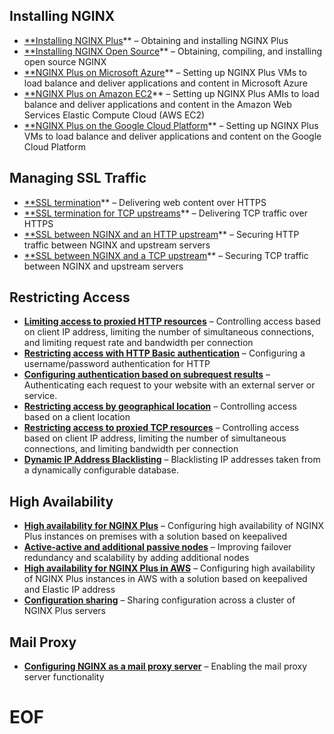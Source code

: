 ## Installing NGINX

* [**Installing NGINX Plus][34]** – Obtaining and installing NGINX Plus
* [**Installing NGINX Open Source][35]** – Obtaining, compiling, and installing open source NGINX
* [**NGINX Plus on Microsoft Azure][36]** – Setting up NGINX Plus VMs to load balance and deliver applications and content in Microsoft Azure
* [**NGINX Plus on Amazon EC2][37]** – Setting up NGINX Plus AMIs to load balance and deliver applications and content in the Amazon Web Services Elastic Compute Cloud (AWS EC2)
* [**NGINX Plus on the Google Cloud Platform][38]** – Setting up NGINX Plus VMs to load balance and deliver applications and content on the Google Cloud Platform









## Managing SSL Traffic

* [**SSL termination][46]** – Delivering web content over HTTPS
* [**SSL termination for TCP upstreams][47]** – Delivering TCP traffic over HTTPS
* [**SSL between NGINX and an HTTP upstream][48]** – Securing HTTP traffic between NGINX and upstream servers
* [**SSL between NGINX and a TCP upstream][49]** – Securing TCP traffic between NGINX and upstream servers


## Restricting Access

* **[Limiting access to proxied HTTP resources][54]** – Controlling access based on client IP address, limiting the number of simultaneous connections, and limiting request rate and bandwidth per connection
* **[Restricting access with HTTP Basic authentication][55]** – Configuring a username/password authentication for HTTP
* **[Configuring authentication based on subrequest results][56]** – Authenticating each request to your website with an external server or service.
* **[Restricting access by geographical location][57]** – Controlling access based on a client location
* **[Restricting access to proxied TCP resources][58]** – Controlling access based on client IP address, limiting the number of simultaneous connections, and limiting bandwidth per connection
* **[Dynamic IP Address Blacklisting][59]** – Blacklisting IP addresses taken from a dynamically configurable database.


## High Availability

* **[High availability for NGINX Plus][66]** – Configuring high availability of NGINX Plus instances on premises with a solution based on keepalived
* **[Active-active and additional passive nodes][67]** – Improving failover redundancy and scalability by adding additional nodes
* **[High availability for NGINX Plus in AWS][68]** – Configuring high availability of NGINX Plus instances in AWS with a solution based on keepalived and Elastic IP address
* **[Configuration sharing][69]** – Sharing configuration across a cluster of NGINX Plus servers

## Mail Proxy

* **[Configuring NGINX as a mail proxy server][70]** – Enabling the mail proxy server functionality



[1]: https://www.nginx.com#content
[2]: https://cdn-1.wp.nginx.com/wp-content/themes/nginx-theme/assets/img/logo.png
[3]: https://www.nginx.com/free-trial-request
[4]: https://www.nginx.com#contact-us
[5]: https://www.nginx.com/products/
[6]: https://www.nginx.com/products/nginx/
[7]: https://www.nginx.com/products/nginx-controller/
[8]: https://www.nginx.com/products/nginx-unit/
[9]: https://www.nginx.com/products/nginx-amplify/
[10]: https://www.nginx.com/products/nginx-waf/
[11]: https://www.nginx.com/solutions/
[12]: https://www.nginx.com/solutions/microservices/
[13]: https://www.nginx.com/solutions/adc/
[14]: https://www.nginx.com/solutions/cloud/
[15]: https://www.nginx.com/solutions/application-security/ "test"
[16]: https://www.nginx.com/solutions/web-mobile-acceleration/
[17]: https://www.nginx.com/solutions/api-gateway/
[18]: https://www.nginx.com/resources/
[19]: https://www.nginx.com/resources/admin-guide/
[20]: https://www.nginx.com/resources/library/
[21]: https://www.nginx.com/resources/webinars/
[22]: https://www.nginx.com/customers/
[23]: https://www.nginx.com/faqs/
[24]: https://www.nginx.com/resources/glossary/
[25]: https://www.nginx.com/products/modules
[26]: https://www.nginx.com/support/
[27]: http://university.nginx.com/
[28]: https://www.nginx.com/services/
[29]: https://www.nginx.com/products/pricing/
[30]: https://www.nginx.com/blog/
[31]: https://cs.nginx.com/login
[32]: tel:+18009159122
[33]: https://www.nginx.com/products/feature-matrix/ "NGINX and NGINX Plus Feature Matrix"
[34]: https://www.nginx.com/resources/admin-guide/installing-nginx-plus/
[35]: https://www.nginx.com/resources/admin-guide/installing-nginx-open-source/
[36]: https://www.nginx.com/resources/admin-guide/setting-nginx-plus-environment-microsoft-azure/
[37]: https://www.nginx.com/resources/admin-guide/setting-nginx-plus-environment-amazon-ec2/
[38]: https://www.nginx.com/resources/admin-guide/nginx-plus-google-cloud-platform/
[39]: https://www.nginx.com/resources/admin-guide/processes-and-runtime-control/
[40]: https://www.nginx.com/resources/admin-guide/configuration-files/
[41]: https://www.nginx.com/resources/admin-guide/nginx-web-server/
[42]: https://www.nginx.com/resources/admin-guide/serving-static-content/
[43]: https://www.nginx.com/resources/admin-guide/reverse-proxy/
[44]: https://www.nginx.com/resources/admin-guide/compression-and-decompression/
[45]: https://www.nginx.com/resources/admin-guide/content-caching/
[46]: https://www.nginx.com/resources/admin-guide/nginx-ssl-termination/
[47]: https://www.nginx.com/resources/admin-guide/nginx-tcp-ssl-termination/
[48]: https://www.nginx.com/resources/admin-guide/nginx-https-upstreams/
[49]: https://www.nginx.com/resources/admin-guide/nginx-tcp-ssl-upstreams/
[50]: https://www.nginx.com/resources/admin-guide/load-balancer/
[51]: https://www.nginx.com/resources/admin-guide/tcp-load-balancing/
[52]: https://www.nginx.com/resources/admin-guide/load-balancing-api/
[53]: https://www.nginx.com/resources/admin-guide/proxy-protocol/
[54]: https://www.nginx.com/resources/admin-guide/restricting-access/
[55]: https://www.nginx.com/resources/admin-guide/restricting-access-auth-basic/
[56]: https://www.nginx.com/resources/admin-guide/restricting-access-auth-request/
[57]: https://www.nginx.com/resources/admin-guide/restricting-access-geoip/
[58]: https://www.nginx.com/resources/admin-guide/restricting-access-tcp/
[59]: https://www.nginx.com/resources/admin-guide/ip-blacklisting/
[60]: https://www.nginx.com/resources/admin-guide/http-health-check/
[61]: https://www.nginx.com/resources/admin-guide/tcp-health-check/
[62]: https://www.nginx.com/resources/admin-guide/udp-health-check/
[63]: https://www.nginx.com/resources/admin-guide/monitoring/
[64]: https://www.nginx.com/resources/admin-guide/logging-and-monitoring/
[65]: https://www.nginx.com/resources/admin-guide/debug/
[66]: https://www.nginx.com/resources/admin-guide/nginx-ha-keepalived/
[67]: https://www.nginx.com/resources/admin-guide/nginx-ha-keepalived-nodes/
[68]: https://www.nginx.com/resources/admin-guide/active-passive-ha-aws-elastic-ip-address/
[69]: https://www.nginx.com/resources/admin-guide/configuration-sharing/
[70]: https://www.nginx.com/resources/admin-guide/mail-proxy/
[71]: https://www.nginx.com/resources/admin-guide/nginx-plus-modsecurity-waf-installation-logging/
[72]: https://www.nginx.com/resources/admin-guide/nginx-plus-modsecurity-waf-owasp-crs/
[73]: https://www.nginx.com/resources/admin-guide/nginx-plus-modsecurity-waf-trustwave-spiderlabs-rules/
[74]: http://nginx.org/en/docs/
[75]: https://www.nginx.com/resources/deployment-guides/global-load-balancing-amazon-route-53-nginx-plus/
[76]: https://www.nginx.com/resources/deployment-guides/load-balance-apache-tomcat/
[77]: https://www.nginx.com/blog/nginx-plus-high-availability-chef/
[78]: https://www.nginx.com/resources/deployment-guides/migrating-load-balancer-configuration-netscaler-nginx-plus/
[79]: https://www.nginx.com/resources/deployment-guides/migrating-load-balancer-configuration-f5-nginx-plus/
[80]: https://www.nginx.com/resources/deployment-guides/all-active-nginx-plus-load-balancing-gce/
[81]: https://www.nginx.com/resources/deployment-guides/jboss-application-servers/
[82]: https://www.nginx.com/resources/deployment-guides/exchange-load-balancer-nginx-plus/
[83]: https://www.nginx.com/blog/nginx-plugin-for-new-relic/
[84]: https://www.nginx.com/resources/deployment-guides/load-balance-node-js/
[85]: https://www.nginx.com/resources/deployment-guides/load-balance-oracle-e-business-suite/
[86]: https://www.nginx.com/resources/deployment-guides/oracle-weblogic-server/
[87]: https://www.nginx.com/resources/admin-guide/gateway-uwsgi-django
[88]: https://www.nginx.com/resources/admin-guide/nginx-plus-releases/
[89]: https://www.nginx.com/products/#free-trial
[90]: https://www.nginx.com/resources/admin-guide/nginx-ha-keepalived-nodes/ "Permalink to Active-Active and Additional Passive Nodes with Keepalived"
[91]: https://www.nginx.com/resources/admin-guide/active-passive-ha-aws-elastic-ip-address/ "Permalink to Active-Passive HA Deployment on AWS Using an Elastic IP Address"
[92]: https://www.nginx.com/resources/admin-guide/restricting-access-auth-request/ "Permalink to Authentication Based on Subrequest Result"
[93]: https://www.nginx.com/resources/admin-guide/compression-and-decompression/ "Permalink to Compression and Decompression"
[94]: https://www.nginx.com/resources/admin-guide/configuration-sharing/ "Permalink to Configuration Sharing"
[95]: https://www.nginx.com/resources/admin-guide/logging-and-monitoring/ "Permalink to Configuring Logging"
[96]: https://www.nginx.com/resources/admin-guide/mail-proxy/ "Permalink to Configuring NGINX as a Mail Proxy Server"
[97]: https://www.nginx.com/resources/admin-guide/nginx-web-server/ "Permalink to Configuring NGINX Plus as a Web Server"
[98]: https://www.nginx.com/resources/admin-guide/proxy-protocol/ "Permalink to Configuring NGINX to accept the PROXY Protocol"
[99]: https://www.nginx.com/resources/admin-guide/configuration-files/ "Permalink to Creating NGINX Plus Configuration Files"
[100]: https://www.nginx.com/resources/admin-guide/debug/ "Permalink to Debugging NGINX"
[101]: https://www.nginx.com/resources/admin-guide/deploying-nginx-plus/ "Permalink to Deploying NGINX Plus"
[102]: https://www.nginx.com/resources/admin-guide/ip-blacklisting/ "Permalink to Dynamic IP Address Blacklisting"
[103]: https://www.nginx.com/resources/admin-guide/nginx-ha-keepalived/ "Permalink to High Availability Support for NGINX Plus"
[104]: https://www.nginx.com/resources/admin-guide/http-health-check/ "Permalink to HTTP Health Checks"
[105]: https://www.nginx.com/resources/admin-guide/installing-nginx-open-source/ "Permalink to Installing NGINX Open Source"
[106]: https://www.nginx.com/resources/admin-guide/installing-nginx-plus/ "Permalink to Installing NGINX Plus"
[107]: https://www.nginx.com/resources/admin-guide/setting-nginx-plus-environment-amazon-ec2/ "Permalink to Installing NGINX Plus on Amazon EC2"
[108]: https://www.nginx.com/resources/admin-guide/setting-nginx-plus-environment-microsoft-azure/ "Permalink to Installing NGINX Plus on Microsoft Azure"
[109]: https://www.nginx.com/resources/admin-guide/nginx-plus-google-cloud-platform/ "Permalink to Installing NGINX Plus on the Google Cloud Platform"
[110]: https://www.nginx.com/resources/admin-guide/nginx-plus-modsecurity-waf-installation-logging/ "Permalink to Installing the NGINX Plus with ModSecurity WAF"
[111]: https://www.nginx.com/resources/admin-guide/restricting-access/ "Permalink to Limiting Access to Proxied HTTP Resources"
[112]: https://www.nginx.com/resources/admin-guide/monitoring/ "Permalink to Live Activity Monitoring"
[113]: https://www.nginx.com/resources/admin-guide/content-caching/ "Permalink to NGINX Content Caching"
[114]: https://www.nginx.com/resources/admin-guide/load-balancer/ "Permalink to NGINX Load Balancing – HTTP Load Balancer"
[115]: https://www.nginx.com/contact-sales
[116]: http://www.nginx.com/support
[117]: https://www.nginx.com/solutions/application-security/
[118]: https://www.nginx.com/blog/nx_info_types/admin-guide/
[119]: https://www..nginx.com/resources/glossary/
[120]: https://www.nginx.com/company/
[121]: https://www.nginx.com/jobs/
[122]: https://www.nginx.com/leadership-team/
[123]: https://www.nginx.com/press/
[124]: https://www.nginx.com/resources/events/
[125]: https://www.nginx.com/partners/
[126]: https://www.nginx.com/products/nginx-plus-aws/
[127]: https://www.nginx.com/products/nginx-plus-google-cloud-platform/
[128]: https://www.nginx.com/products/nginx-plus-microsoft-azure/
[129]: https://www.nginx.com/partners/red-hat/
[130]: https://www.nginx.com/partners/certified-module-program/
[131]: https://www.facebook.com/nginxinc
[132]: https://twitter.com/nginx
[133]: http://www.linkedin.com/company/nginx
[134]: https://cdn-1.wp.nginx.com/wp-content/themes/nginx-theme/assets/img/yt-nginx@2x.png
[135]: https://www.nginx.com/feed/
[136]: https://www.nginx.com/privacy-policy/
[137]: https://www.nginx.com#
[138]: https://cdn-1.wp.nginx.com/wp-content/themes/nginx-theme/assets/img/close-btn-white.png


# EOF
